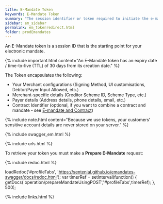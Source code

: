 ```yaml
---
title: E-Mandate Token
keywords: E-Mandate Token
summary: "The session identifier or token required to initiate the e-mandate conversation."
sidebar: em_sidebar
permalink: em_tokenredirect.html
folder: prodEmandates
---
```


An E-Mandate token is a session ID that is the starting point for your electronic mandate.

{% include important.html content="An E-Mandate token has an expiry date / time-to-live (TTL) of 30 days from its creation date." %}

The Token encapsulates the following:

* Your Merchant configurations (Signing Method, UI customisations, Debtor/Payer Input Allowed, etc.)
* Merchant-specific details (Creditor Scheme ID, Scheme Type, etc.)
* Payer details (Address details, phone details, email, etc.)
* Contract Identifier (optional, if you want to combine a contract and mandate - see <a href="em_contractoverview.html">E-mandate and Contract</a>)

{% include note.html content="Because we use tokens, your customers' sensitive account details are never stored on your server." %}

{% include swagger_em.html %}

{% include urls.html %}

To retrieve your token you must make a <b>Prepare E-Mandate</b> request:


<ul id="profileTabs" class="nav nav-tabs">
    
   
</ul>
 
 {% include redoc.html %}
 
 
loadRedoc('#profileTabs', 'https://sentenial.github.io/emandates-swagger/docs/redoc.html');
var timerRef = setInterval(function() { getDocs('operation/prepareMandateUsingPOST','#profileTabs',timerRef); }, 500);



</script>


<div id="mydiv"></div>


</div>



</div>




{% include links.html %}
